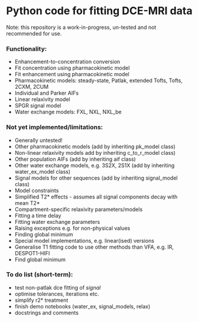 # Python code for fitting DCE-MRI data
Note: this repository is a work-in-progress, un-tested and not recommended for use.

### Functionality:
- Enhancement-to-concentration conversion
- Fit concentration using pharmacokinetic model
- Fit enhancement using pharmacokinetic model
- Pharmacokinetic models: steady-state, Patlak, extended Tofts, Tofts, 2CXM, 2CUM
- Individual and Parker AIFs
- Linear relaxivity model
- SPGR signal model
- Water exchange models: FXL, NXL, NXL_be

### Not yet implemented/limitations:
- Generally untested!
- Other pharmacokinetic models (add by inheriting pk_model class)
- Non-linear relaxivity models add by inheriting c_to_r_model class)
- Other population AIFs (add by inheriting aif class)
- Other water exchange models, e.g. 3S2X, 2S1X (add by inheriting water_ex_model class)
- Signal models for other sequences (add by inheriting signal_model class)
- Model constraints
- Simplified T2* effects - assumes all signal components decay with mean T2*
- Compartment-specific relaxivity parameters/models
- Fitting a time delay
- Fitting water exchange parameters
- Raising exceptions e.g. for non-physical values
- Finding global minimum
- Special model implementations, e.g. linear(ised) versions
- Generalise T1 fitting code to use other methods than VFA, e.g. IR, DESPOT1-HIFI
- Find global minimum

### To do list (short-term):
- test non-patlak dce fitting of _signal_
- optimise tolerances, iterations etc.
- simplify r2* treatment
- finish demo notebooks (water_ex, signal_models, relax)
- docstrings and comments


